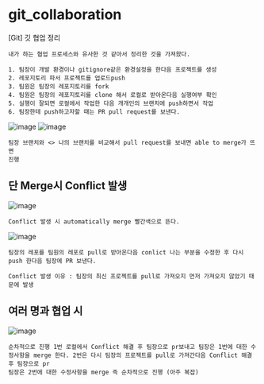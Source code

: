 # git_collaboration
[Git] 깃 협업 정리
```
내가 하는 협업 프로세스와 유사한 것 같아서 정리한 것을 가져왔다.

1. 팀장이 개발 환경이나 gitignore같은 환경설정을 한다음 프로젝트를 생성
2. 레포지토리 파서 프로젝트를 업로드push
3. 팀원은 팀장의 레포지토리를 fork
4. 팀원은 팀장의 레포지토리를 clone 해서 로컬로 받아온다음 실행여부 확인
5. 실행이 잘되면 로컬에서 작업한 다음 개개인의 브랜치에 push하면서 작업
6. 팀장한테 push하고자할 때는 PR pull request를 보낸다.
```
![image](https://github.com/chihyeonwon/git_collaboration/assets/58906858/2121aa05-4afc-4e38-ab5d-f2ebef3a7086)
![image](https://github.com/chihyeonwon/git_collaboration/assets/58906858/31c6f37d-bfad-4af9-beb2-0804ea1a3cda)

```
팀장 브랜치와 <> 나의 브랜치를 비교해서 pull request를 보내면 able to merge가 뜨면
진행
```

## 단 Merge시 Conflict 발생
![image](https://github.com/chihyeonwon/git_collaboration/assets/58906858/c91160b2-321f-47f7-9df9-ff82c6f34b9d)
```
Conflict 발생 시 automatically merge 빨간색으로 뜬다.

```
![image](https://github.com/chihyeonwon/git_collaboration/assets/58906858/f254eca1-72e1-412b-9f26-97b7196277ab)
```
팀장의 레포를 팀원의 레포로 pull로 받아온다음 conlict 나는 부분을 수정한 후 다시 push 한다음 팀장에 PR 보낸다.

Conflict 발생 이유 : 팀장의 최신 프로젝트를 pull로 가져오지 먼저 가져오지 않았기 때문에 발생
```
## 여러 명과 협업 시
![image](https://github.com/chihyeonwon/git_collaboration/assets/58906858/eb119efa-668c-4ee0-8168-81aee9040b84)
```
순차적으로 진행 1번 로컬에서 Conflict 해결 후 팀장으로 pr보내고 팀장은 1번에 대한 수정사항을 merge 한다. 2번은 다시 팀장의 프로젝트를 pull로 가져간다음 Conflict 해결 후 팀장으로 pr
팀장은 2번에 대한 수정사항을 merge 즉 순차적으로 진행 (아주 복잡)
```

